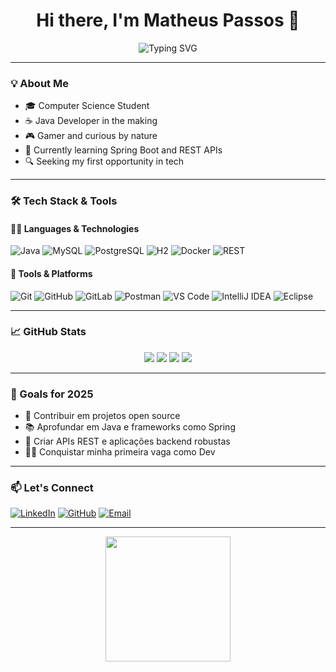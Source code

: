 <h1 align="center">Hi there, I'm Matheus Passos 👋</h1>
<p align="center">
  <img src="https://readme-typing-svg.demolab.com?font=Fira+Code&weight=600&size=24&pause=1000&center=true&vCenter=true&width=600&lines=Computer+Science+Student;Java+Enthusiast;Lifelong+Learner+%7C+Gamer+%7C+Brazilian" alt="Typing SVG" />
</p>

---

### 💡 About Me
- 🎓 Computer Science Student  
- ☕ Java Developer in the making  
- 🎮 Gamer and curious by nature  
- 🌱 Currently learning Spring Boot and REST APIs  
- 🔍 Seeking my first opportunity in tech

---

### 🛠️ Tech Stack & Tools

#### 👨‍💻 Languages & Technologies
![Java](https://img.shields.io/badge/Java-%23ED8B00.svg?style=for-the-badge&logo=openjdk&logoColor=white)
![MySQL](https://img.shields.io/badge/MySQL-4479A1.svg?style=for-the-badge&logo=mysql&logoColor=white)
![PostgreSQL](https://img.shields.io/badge/PostgreSQL-316192.svg?style=for-the-badge&logo=postgresql&logoColor=white)
![H2](https://img.shields.io/badge/H2-006666.svg?style=for-the-badge&logo=h2&logoColor=white)
![Docker](https://img.shields.io/badge/Docker-2496ED.svg?style=for-the-badge&logo=docker&logoColor=white)
![REST](https://img.shields.io/badge/REST-API-%23007ACC.svg?style=for-the-badge&logo=flask&logoColor=white)

#### 🧰 Tools & Platforms
![Git](https://img.shields.io/badge/Git-F05032.svg?style=for-the-badge&logo=git&logoColor=white)
![GitHub](https://img.shields.io/badge/GitHub-181717.svg?style=for-the-badge&logo=github&logoColor=white)
![GitLab](https://img.shields.io/badge/GitLab-FC6D26.svg?style=for-the-badge&logo=gitlab&logoColor=white)
![Postman](https://img.shields.io/badge/Postman-FF6C37.svg?style=for-the-badge&logo=postman&logoColor=white)
![VS Code](https://img.shields.io/badge/VS%20Code-0078d7.svg?style=for-the-badge&logo=visual-studio-code&logoColor=white)
![IntelliJ IDEA](https://img.shields.io/badge/IntelliJIDEA-000000.svg?style=for-the-badge&logo=intellij-idea&logoColor=white)
![Eclipse](https://img.shields.io/badge/Eclipse-FE7A16.svg?style=for-the-badge&logo=eclipse&logoColor=white)

---

### 📈 GitHub Stats

<p align="center">
  <img src="http://github-profile-summary-cards.vercel.app/api/cards/profile-details?username=MatheusP4ssos&theme=tokyonight" />
  <img src="http://github-profile-summary-cards.vercel.app/api/cards/stats?username=MatheusP4ssos&theme=tokyonight" />
  <img src="http://github-profile-summary-cards.vercel.app/api/cards/most-commit-language?username=MatheusP4ssos&theme=tokyonight" />
  <img src="http://github-profile-summary-cards.vercel.app/api/cards/productive-time?username=MatheusP4ssos&theme=tokyonight&utcOffset=-3" />
</p>

---

### 🎯 Goals for 2025
- 🔨 Contribuir em projetos open source
- 📚 Aprofundar em Java e frameworks como Spring
- 🧪 Criar APIs REST e aplicações backend robustas
- 👨‍💼 Conquistar minha primeira vaga como Dev

---

### 📫 Let's Connect

[![LinkedIn](https://img.shields.io/badge/-Matheus%20Passos-blue?style=for-the-badge&logo=linkedin&logoColor=white)]([https://www.linkedin.com/in/seu-link-aqui/](https://www.linkedin.com/in/math-holanda/))
[![GitHub](https://img.shields.io/badge/-GitHub-181717?style=for-the-badge&logo=github&logoColor=white)](https://github.com/MatheusP4ssos)
[![Email](https://img.shields.io/badge/Email-D14836?style=for-the-badge&logo=gmail&logoColor=white)](matheus.senai2016@gmail.com)

---

<p align="center">
  <img src="https://media.giphy.com/media/iIqmM5tTjmpOB9mpbn/giphy.gif" width="200">
</p>

